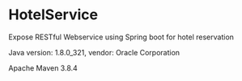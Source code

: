 # HotelService
Expose RESTful Webservice using Spring boot for hotel reservation

Java version: 1.8.0_321, vendor: Oracle Corporation

Apache Maven 3.8.4
